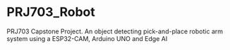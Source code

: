 # PRJ703_Robot
PRJ703 Capstone Project. An object detecting pick-and-place robotic arm system using a ESP32-CAM, Arduino UNO and Edge AI
